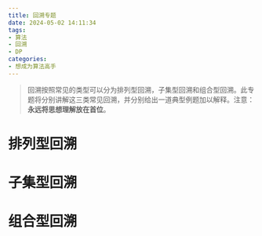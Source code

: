 ```yaml
---
title: 回溯专题
date: 2024-05-02 14:11:34
tags:
- 算法
- 回溯
- DP
categories:
- 想成为算法高手
---
```


> 回溯按照常见的类型可以分为排列型回溯，子集型回溯和组合型回溯。此专题将分别讲解这三类常见回溯，并分别给出一道典型例题加以解释。注意：**永远将思想理解放在首位**。

# 排列型回溯



# 子集型回溯

# 组合型回溯
